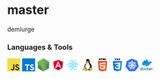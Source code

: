 # master
demiurge

### Languages & Tools

<code><img height="30" src="https://raw.githubusercontent.com/github/explore/80688e429a7d4ef2fca1e82350fe8e3517d3494d/topics/javascript/javascript.png"></code>
<code><img height="30" src="https://raw.githubusercontent.com/github/explore/01ea2a586e5da744792d0ccfce2f68b861f29301/topics/typescript/typescript.png"></code>
<code><img height="30" src="https://raw.githubusercontent.com/github/explore/01ea2a586e5da744792d0ccfce2f68b861f29301/topics/nodejs/nodejs.png"></code>
<code><img height="30" src="https://raw.githubusercontent.com/github/explore/80688e429a7d4ef2fca1e82350fe8e3517d3494d/topics/angular/angular.png"></code>
<code><img height="30" src="https://raw.githubusercontent.com/github/explore/01ea2a586e5da744792d0ccfce2f68b861f29301/topics/react/react.png"></code>
<code><img height="30" src="https://raw.githubusercontent.com/github/explore/80688e429a7d4ef2fca1e82350fe8e3517d3494d/topics/linux/linux.png"></code>
<code><img height="30" src="https://raw.githubusercontent.com/github/explore/01ea2a586e5da744792d0ccfce2f68b861f29301/topics/html/html.png"></code>
<code><img height="30" src="https://raw.githubusercontent.com/github/explore/01ea2a586e5da744792d0ccfce2f68b861f29301/topics/css/css.png"></code>
<code><img height="30" src="https://raw.githubusercontent.com/github/explore/01ea2a586e5da744792d0ccfce2f68b861f29301/topics/kubernetes/kubernetes.png"></code>
<code><img height="30" src="https://raw.githubusercontent.com/github/explore/80688e429a7d4ef2fca1e82350fe8e3517d3494d/topics/docker/docker.png"></code>
